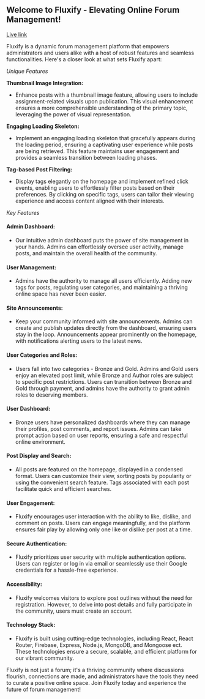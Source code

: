 
## Welcome to Fluxify - Elevating Online Forum Management!
[Live link](https://fluxify-72def.firebaseapp.com/)

Fluxify is a dynamic forum management platform that empowers administrators and users alike with a host of robust features and seamless functionalities. Here's a closer look at what sets Fluxify apart:

*Unique Features*

**Thumbnail Image Integration:**
   - Enhance posts with a thumbnail image feature, allowing users to include assignment-related visuals upon publication. This visual enhancement ensures a more comprehensible understanding of the primary topic, leveraging the power of visual representation.

**Engaging Loading Skeleton:**
   - Implement an engaging loading skeleton that gracefully appears during the loading period, ensuring a captivating user experience while posts are being retrieved. This feature maintains user engagement and provides a seamless transition between loading phases.

**Tag-based Post Filtering:**
   - Display tags elegantly on the homepage and implement refined click events, enabling users to effortlessly filter posts based on their preferences. By clicking on specific tags, users can tailor their viewing experience and access content aligned with their interests.

*Key Features*

#### Admin Dashboard:
- Our intuitive admin dashboard puts the power of site management in your hands. Admins can effortlessly oversee user activity, manage posts, and maintain the overall health of the community.
#### User Management:
- Admins have the authority to manage all users efficiently. Adding new tags for posts, regulating user categories, and maintaining a thriving online space has never been easier.
#### Site Announcements:
- Keep your community informed with site announcements. Admins can create and publish updates directly from the dashboard, ensuring users stay in the loop. Announcements appear prominently on the homepage, with notifications alerting users to the latest news.
#### User Categories and Roles:
- Users fall into two categories - Bronze and Gold. Admins and Gold users enjoy an elevated post limit, while Bronze and Author roles are subject to specific post restrictions. Users can transition between Bronze and Gold through payment, and admins have the authority to grant admin roles to deserving members.
#### User Dashboard:
- Bronze users have personalized dashboards where they can manage their profiles, post comments, and report issues. Admins can take prompt action based on user reports, ensuring a safe and respectful online environment.
#### Post Display and Search:
- All posts are featured on the homepage, displayed in a condensed format. Users can customize their view, sorting posts by popularity or using the convenient search feature. Tags associated with each post facilitate quick and efficient searches.
#### User Engagement:
- Fluxify encourages user interaction with the ability to like, dislike, and comment on posts. Users can engage meaningfully, and the platform ensures fair play by allowing only one like or dislike per post at a time.
#### Secure Authentication:
- Fluxify prioritizes user security with multiple authentication options. Users can register or log in via email or seamlessly use their Google credentials for a hassle-free experience.
#### Accessibility:
- Fluxify welcomes visitors to explore post outlines without the need for registration. However, to delve into post details and fully participate in the community, users must create an account.
#### Technology Stack:
- Fluxify is built using cutting-edge technologies, including React, React Router, Firebase, Express, Node.js, MongoDB, and Mongoose ect. These technologies ensure a secure, scalable, and efficient platform for our vibrant community.

Fluxify is not just a forum; it's a thriving community where discussions flourish, connections are made, and administrators have the tools they need to curate a positive online space. Join Fluxify today and experience the future of forum management!